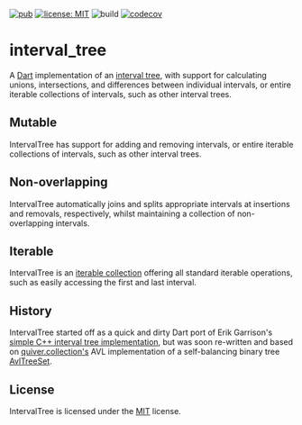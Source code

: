 [![pub](https://img.shields.io/pub/v/interval_tree.svg)](https://pub.dev/packages/interval_tree)
[![license: MIT](https://img.shields.io/badge/license-MIT-yellow.svg)](https://opensource.org/licenses/MIT)
![build](https://github.com/jpnurmi/interval_tree/workflows/build/badge.svg)
[![codecov](https://codecov.io/gh/jpnurmi/interval_tree/branch/master/graph/badge.svg)](https://codecov.io/gh/jpnurmi/interval_tree)

# interval_tree

A [Dart][1] implementation of an [interval tree][2], with support for
calculating unions, intersections, and differences between individual
intervals, or entire iterable collections of intervals, such as other
interval trees.

## Mutable

IntervalTree has support for adding and removing intervals, or entire
iterable collections of intervals, such as other interval trees.

## Non-overlapping

IntervalTree automatically joins and splits appropriate intervals at
insertions and removals, respectively, whilst maintaining a collection
of non-overlapping intervals.

## Iterable

IntervalTree is an [iterable collection][3] offering all standard
iterable operations, such as easily accessing the first and last
interval.

## History

IntervalTree started off as a quick and dirty Dart port of Erik
Garrison's [simple C++ interval tree implementation][4], but was soon
re-written and based on [quiver.collection's][6] AVL implementation of
a self-balancing binary tree [AvlTreeSet][7].

## License

IntervalTree is licensed under the [MIT][5] license.

[1]: https://dart.dev
[2]: https://en.wikipedia.org/wiki/Interval_tree
[3]: https://dart.dev/codelabs/iterables
[4]: https://github.com/ekg/intervaltree
[5]: https://opensource.org/licenses/MIT
[6]: https://pub.dev/packages/quiver
[7]: https://pub.dev/documentation/quiver/latest/quiver.collection/AvlTreeSet-class.html
